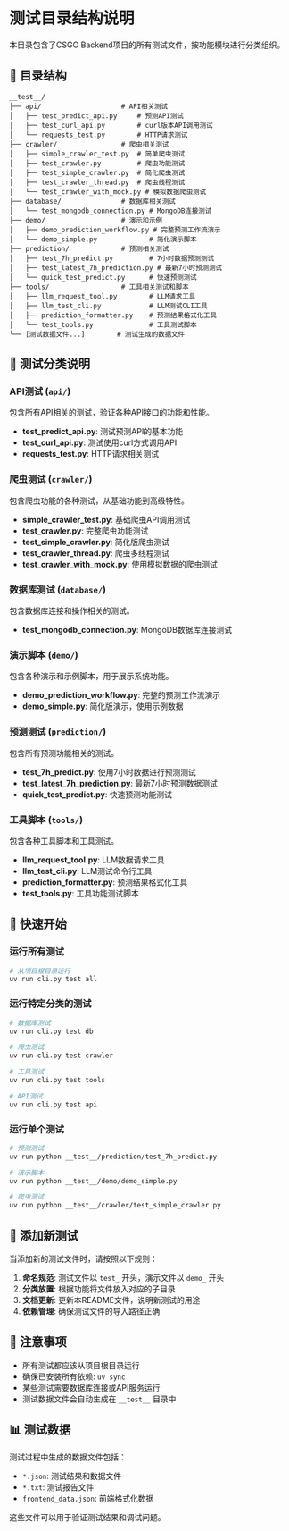 # 测试目录结构说明

本目录包含了CSGO Backend项目的所有测试文件，按功能模块进行分类组织。

## 📁 目录结构

```
__test__/
├── api/                    # API相关测试
│   ├── test_predict_api.py     # 预测API测试
│   ├── test_curl_api.py        # curl版本API调用测试
│   └── requests_test.py        # HTTP请求测试
├── crawler/                # 爬虫相关测试
│   ├── simple_crawler_test.py  # 简单爬虫测试
│   ├── test_crawler.py         # 爬虫功能测试
│   ├── test_simple_crawler.py  # 简化爬虫测试
│   ├── test_crawler_thread.py  # 爬虫线程测试
│   └── test_crawler_with_mock.py # 模拟数据爬虫测试
├── database/               # 数据库相关测试
│   └── test_mongodb_connection.py # MongoDB连接测试
├── demo/                   # 演示和示例
│   ├── demo_prediction_workflow.py # 完整预测工作流演示
│   └── demo_simple.py             # 简化演示脚本
├── prediction/             # 预测相关测试
│   ├── test_7h_predict.py         # 7小时数据预测测试
│   ├── test_latest_7h_prediction.py # 最新7小时预测测试
│   └── quick_test_predict.py      # 快速预测测试
├── tools/                  # 工具相关测试和脚本
│   ├── llm_request_tool.py        # LLM请求工具
│   ├── llm_test_cli.py            # LLM测试CLI工具
│   ├── prediction_formatter.py    # 预测结果格式化工具
│   └── test_tools.py              # 工具测试脚本
└── [测试数据文件...]        # 测试生成的数据文件
```

## 🧪 测试分类说明

### API测试 (`api/`)

包含所有API相关的测试，验证各种API接口的功能和性能。

- **test_predict_api.py**: 测试预测API的基本功能
- **test_curl_api.py**: 测试使用curl方式调用API
- **requests_test.py**: HTTP请求相关测试

### 爬虫测试 (`crawler/`)

包含爬虫功能的各种测试，从基础功能到高级特性。

- **simple_crawler_test.py**: 基础爬虫API调用测试
- **test_crawler.py**: 完整爬虫功能测试
- **test_simple_crawler.py**: 简化版爬虫测试
- **test_crawler_thread.py**: 爬虫多线程测试
- **test_crawler_with_mock.py**: 使用模拟数据的爬虫测试

### 数据库测试 (`database/`)

包含数据库连接和操作相关的测试。

- **test_mongodb_connection.py**: MongoDB数据库连接测试

### 演示脚本 (`demo/`)

包含各种演示和示例脚本，用于展示系统功能。

- **demo_prediction_workflow.py**: 完整的预测工作流演示
- **demo_simple.py**: 简化版演示，使用示例数据

### 预测测试 (`prediction/`)

包含所有预测功能相关的测试。

- **test_7h_predict.py**: 使用7小时数据进行预测测试
- **test_latest_7h_prediction.py**: 最新7小时预测数据测试
- **quick_test_predict.py**: 快速预测功能测试

### 工具脚本 (`tools/`)

包含各种工具脚本和工具测试。

- **llm_request_tool.py**: LLM数据请求工具
- **llm_test_cli.py**: LLM测试命令行工具
- **prediction_formatter.py**: 预测结果格式化工具
- **test_tools.py**: 工具功能测试脚本

## 🚀 快速开始

### 运行所有测试

```bash
# 从项目根目录运行
uv run cli.py test all
```

### 运行特定分类的测试

```bash
# 数据库测试
uv run cli.py test db

# 爬虫测试
uv run cli.py test crawler

# 工具测试
uv run cli.py test tools

# API测试
uv run cli.py test api
```

### 运行单个测试

```bash
# 预测测试
uv run python __test__/prediction/test_7h_predict.py

# 演示脚本
uv run python __test__/demo/demo_simple.py

# 爬虫测试
uv run python __test__/crawler/test_simple_crawler.py
```

## 📝 添加新测试

当添加新的测试文件时，请按照以下规则：

1. **命名规范**: 测试文件以 `test_` 开头，演示文件以 `demo_` 开头
2. **分类放置**: 根据功能将文件放入对应的子目录
3. **文档更新**: 更新本README文件，说明新测试的用途
4. **依赖管理**: 确保测试文件的导入路径正确

## 🔧 注意事项

- 所有测试都应该从项目根目录运行
- 确保已安装所有依赖: `uv sync`
- 某些测试需要数据库连接或API服务运行
- 测试数据文件会自动生成在 `__test__` 目录中

## 📊 测试数据

测试过程中生成的数据文件包括：

- `*.json`: 测试结果和数据文件
- `*.txt`: 测试报告文件
- `frontend_data.json`: 前端格式化数据

这些文件可以用于验证测试结果和调试问题。